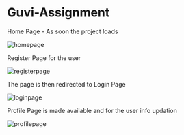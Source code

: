 # Guvi-Assignment

Home Page - As soon the project loads

![homepage](https://user-images.githubusercontent.com/81769124/231043441-6bc9660b-3a4d-40a2-b1c5-f6c171f863b6.png)

Register Page for the user

![registerpage](https://user-images.githubusercontent.com/81769124/231043575-75efa93b-0ae2-4abf-92a9-3c9a286be654.png)

The page is then redirected to Login Page 

![loginpage](https://user-images.githubusercontent.com/81769124/231043831-c486735c-e882-4252-82ce-5cd99fad53ae.png)

Profile Page is made available and for the user info updation

![profilepage](https://user-images.githubusercontent.com/81769124/231044080-cfc82623-7d3e-4a21-8183-5d1fe0ce4211.jpg)
